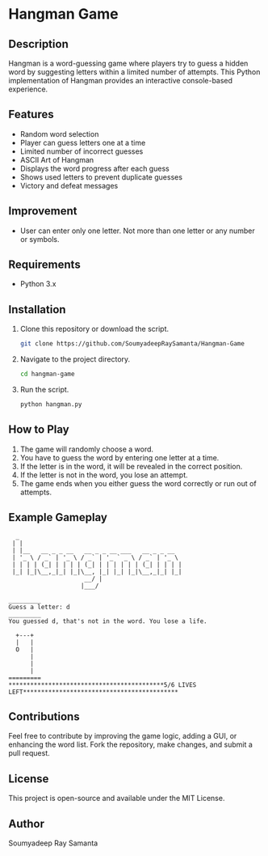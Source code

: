# Hangman Game

## Description
Hangman is a word-guessing game where players try to guess a hidden word by suggesting letters within a limited number of attempts. This Python implementation of Hangman provides an interactive console-based experience.

## Features
- Random word selection
- Player can guess letters one at a time
- Limited number of incorrect guesses
- ASCII Art of Hangman
- Displays the word progress after each guess
- Shows used letters to prevent duplicate guesses
- Victory and defeat messages

## Improvement
- User can enter only one letter. Not more than one letter or any number or symbols.

## Requirements
- Python 3.x

## Installation
1. Clone this repository or download the script.
   ```bash
   git clone https://github.com/SoumyadeepRaySamanta/Hangman-Game
   ```
2. Navigate to the project directory.
   ```bash
   cd hangman-game
   ```
3. Run the script.
   ```bash
   python hangman.py
   ```

## How to Play
1. The game will randomly choose a word.
2. You have to guess the word by entering one letter at a time.
3. If the letter is in the word, it will be revealed in the correct position.
4. If the letter is not in the word, you lose an attempt.
5. The game ends when you either guess the word correctly or run out of attempts.

## Example Gameplay
```
  _                                            
 | |                                           
 | |__   __ _ _ __   __ _ _ __ ___   __ _ _ __ 
 | '_ \ / _` | '_ \ / _` | '_ ` _ \ / _` | '_ \
 | | | | (_| | | | | (_| | | | | | | (_| | | | |
 |_| |_|\__,_|_| |_|\__, |_| |_| |_|\__,_|_| |_|
                     __/ |                      
                    |___/    

_________
Guess a letter: d
_________
You guessed d, that's not in the word. You lose a life.

  +---+
  |   |
  O   |
      |
      |
      |
=========
*******************************************5/6 LIVES LEFT*******************************************
```

## Contributions
Feel free to contribute by improving the game logic, adding a GUI, or enhancing the word list. Fork the repository, make changes, and submit a pull request.

## License
This project is open-source and available under the MIT License.

## Author
Soumyadeep Ray Samanta

